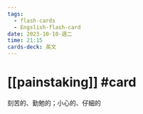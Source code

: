 ```yaml
---
tags:
  - flash-cards
  - Engslish-flash-card
date: 2023-10-10-週二
time: 21:15
cards-deck: 英文
---
```


# [[painstaking]] #card 
刻苦的、勤勉的；小心的、仔細的